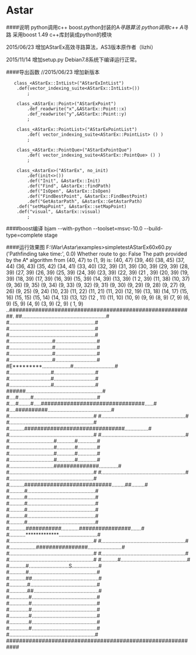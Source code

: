 Astar
=============
####说明
python调用c++ boost.python封装的A*寻路算法
python调用c++ A*寻路
采用boost 1.49 c++库封装成python的模块

2015/06/23
增加AStarEx高效寻路算法，AS3版本原作者（lizhi）

2015/11/14
增加setup.py Debian7.8系统下编译运行正常。

####导出函数
        //2015/06/23 增加新版本

       class_<AStarEx::IntList>("AStarExIntList")
       	.def(vector_indexing_suite<AStarEx::IntList>())
        	;

        class_<AStarEx::Point>("AStarExPoint")
        	.def_readwrite("x",&AStarEx::Point::x)
        	.def_readwrite("y",&AStarEx::Point::y)
        	;

        class_<AStarEx::PointList>("AStarExPointList")
        	.def( vector_indexing_suite<AStarEx::PointList> () )
        	;

        class_<AStarEx::PointQue>("AStarExPointQue")
        	.def( vector_indexing_suite<AStarEx::PointQue> () )
        	;

        class_<AstarEx>("AStarEx", no_init)
        	.def(init<>())
        	.def("Init", &AstarEx::Init)
        	.def("Find", &AstarEx::findPath)
        	.def("IsOpen", &AstarEx::IsOpen)
        	.def("FindBestPoint", &AstarEx::FindBestPoint)
        	.def("GetAstarPath", &AstarEx::GetAstarPath)
		.def("setMapPoint", &AstarEx::setMapPoint)
		.def("visual", &AstarEx::visual)
        	;

####boost编译
        bjam --with-python --toolset=msvc-10.0 --build-type=complete stage

####运行效果图
        F:\War\Astar\examples>simpletestAStarEx60x60.py
        ('Pathfinding take time:', 0.0)
        Whether route to go: False
        The path provided by the A* algorithm from (40, 47) to (1, 9) is: (40, 47) (39,
        46) (38, 45) (37, 44) (36, 43) (35, 42) (34, 41) (33, 40) (32, 39) (31, 39) (30,
         39) (29, 39) (28, 39) (27, 39) (26, 39) (25, 39) (24, 39) (23, 39) (22, 39) (21
        , 39) (20, 39) (19, 39) (18, 39) (17, 39) (16, 39) (15, 39) (14, 39) (13, 39) (1
        2, 39) (11, 38) (10, 37) (9, 36) (9, 35) (9, 34) (9, 33) (9, 32) (9, 31) (9, 30)
         (9, 29) (9, 28) (9, 27) (9, 26) (9, 25) (9, 24) (10, 23) (11, 22) (11, 21) (11,
         20) (12, 19) (13, 18) (14, 17) (15, 16) (15, 15) (15, 14) (14, 13) (13, 12) (12
        , 11) (11, 10) (10, 9) (9, 9) (8, 9) (7, 9) (6, 9) (5, 9) (4, 9) (3, 9) (2, 9) (
        1, 9)
        ..#########################################################.
        ##.........................................................#
        #..........................................................#
        #..........................................................#
        #..........................................................#
        #.............................#............................#
        #.............................#............................#
        #.............................#............................#
        #.............................#............................#
        #E*********...................#............................#
        #..........*..................#............................#
        #...........*.................#............................#
        #............*................#............................#
        ######........*............................................#
        #....#........#*...........................................#
        #....#........#*.....################################......#
        #....##########*...........................................#
        #.............*............................................#
        #............*.............................................#
        #...........*..............................................#
        #..........*###############################................#
        #..........*...............................................#
        #..........*...............................................#
        #.........*.....................#............#.............#
        #........*......................#............#.............#
        #........*......................#............#.............#
        #........*......................#............#.............#
        #........*......................##############.............#
        #........*.................................................#
        #........*.................................................#
        #........*.................................................#
        #........*..###########################.........##.........#
        #........*..#..............................................#
        #........*..#..............................................#
        #........*..#..............................................#
        #........*..#..............................................#
        #........*..#..............................................#
        #.........*.#..............................................#
        #..........*.###########............################.......#
        #...........*********************..........................#
        #................................*.........................#
        #.................................*........................#
        #..................################*.......................#
        #...................................*......................#
        #....................................*.....................#
        #.....................................*....................#
        #...........#..........................*...................#
        #...........#...........................S..................#
        #...........#..............................................#
        #...........##.............................................#
        #............#.............................................#
        #............##............................................#
        #.............#............................................#
        #.............#............................................#
        #.............#............................................#
        #.............#............................................#
        #.............#............................................#
        #.............#............................................#
        #..........................................................#
        ############################################################

